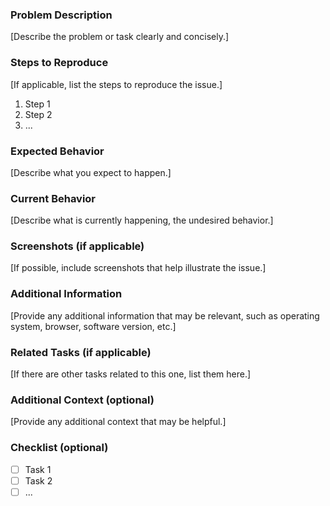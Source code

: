 ### Problem Description

[Describe the problem or task clearly and concisely.]

### Steps to Reproduce

[If applicable, list the steps to reproduce the issue.]

1. Step 1
2. Step 2
3. ...

### Expected Behavior

[Describe what you expect to happen.]

### Current Behavior

[Describe what is currently happening, the undesired behavior.]

### Screenshots (if applicable)

[If possible, include screenshots that help illustrate the issue.]

### Additional Information

[Provide any additional information that may be relevant, such as operating system, browser, software version, etc.]

### Related Tasks (if applicable)

[If there are other tasks related to this one, list them here.]

### Additional Context (optional)

[Provide any additional context that may be helpful.]

### Checklist (optional)

- [ ] Task 1
- [ ] Task 2
- [ ] ...
